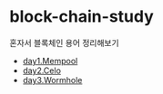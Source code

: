 # block-chain-study
혼자서 블록체인 용어 정리해보기


- [day1.Mempool](https://github.com/gimkuku/block-chain-study/blob/master/day1-mempool.md)
- [day2.Celo](https://github.com/gimkuku/block-chain-study/blob/master/day2-CELO.md)
- [day3.Wormhole](https://github.com/gimkuku/block-chain-study/blob/master/day3-wormhole.md)